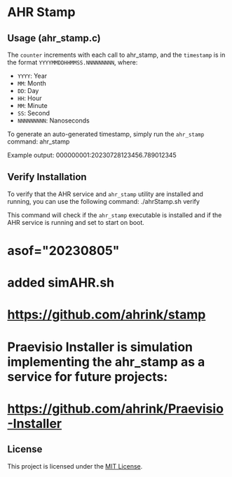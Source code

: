 # AHR Stamp

## Usage (ahr_stamp.c)

The `counter` increments with each call to ahr_stamp, and the `timestamp` is in the format `YYYYMMDDHHMMSS.NNNNNNNNN`, where:

- `YYYY`: Year
- `MM`: Month
- `DD`: Day
- `HH`: Hour
- `MM`: Minute
- `SS`: Second
- `NNNNNNNNN`: Nanoseconds

To generate an auto-generated timestamp, simply run the `ahr_stamp` command:
ahr_stamp

Example output:
000000001:20230728123456.789012345

## Verify Installation

To verify that the AHR service and `ahr_stamp` utility are installed and running, you can use the following command:
./ahrStamp.sh verify

This command will check if the `ahr_stamp` executable is installed and if the AHR service is running and set to start on boot.

# asof="20230805"
# added simAHR.sh
# https://github.com/ahrink/stamp
# Praevisio Installer is simulation implementing the ahr_stamp as a service for future projects:
# https://github.com/ahrink/Praevisio-Installer

## License
This project is licensed under the [MIT License](LICENSE).
